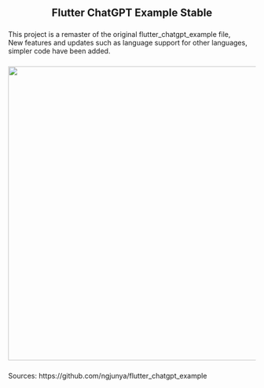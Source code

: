 <h2 align="center">Flutter ChatGPT Example Stable</h2>

###

<p align="left">This project is a remaster of the original flutter_chatgpt_example file,<br>New features and updates such as language support for other languages, simpler code have been added.</p>

###

<div align="center">
  <img height="600" src="https://i.imgflip.com/794p1k.jpg"  />
</div>

###

<p align="left">Sources: https://github.com/ngjunya/flutter_chatgpt_example</p>

###
